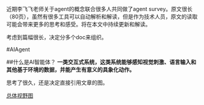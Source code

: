 近期李飞飞老师关于agent的概念联合很多人共同做了agent survey。原文很长（80页），虽然有很多工具可以自动解析和解读，但是作为技术人员，原文的读取可能会带来更多的思考和感受。将在本文中持续更新和解读。

考虑到篇幅很长，决定分多个doc来组织。

#AIAgent

##什么是AI智能体？
**一类交互式系统，这类系统能够感知视觉刺激、语言输入和其他基于环境的数据，并能产生有意义的具象化动作。**

思考了很久，还是决定直接引用文章的图。

[总体视野图](https://github.com/xiangyuliu/material_arrangement/blob/main/sources/image/agent/AIAgent%E6%80%BB%E4%BD%93%E5%A4%A7%E5%9B%BE.png)



